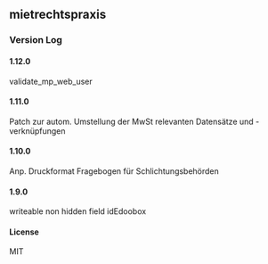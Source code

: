## mietrechtspraxis

### Version Log
#### 1.12.0
validate_mp_web_user
#### 1.11.0
Patch zur autom. Umstellung der MwSt relevanten Datensätze und -verknüpfungen
#### 1.10.0
Anp. Druckformat Fragebogen für Schlichtungsbehörden
#### 1.9.0
writeable non hidden field idEdoobox

#### License

MIT
